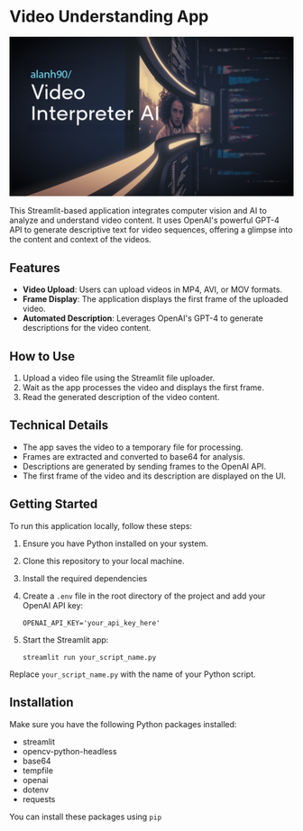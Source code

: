 # Video Understanding App

![FractalNet Logo](videointerpreter_ai.png)

This Streamlit-based application integrates computer vision and AI to analyze and understand video content. It uses OpenAI's powerful GPT-4 API to generate descriptive text for video sequences, offering a glimpse into the content and context of the videos.

## Features

- **Video Upload**: Users can upload videos in MP4, AVI, or MOV formats.
- **Frame Display**: The application displays the first frame of the uploaded video.
- **Automated Description**: Leverages OpenAI's GPT-4 to generate descriptions for the video content.

## How to Use

1. Upload a video file using the Streamlit file uploader.
2. Wait as the app processes the video and displays the first frame.
3. Read the generated description of the video content.

## Technical Details

- The app saves the video to a temporary file for processing.
- Frames are extracted and converted to base64 for analysis.
- Descriptions are generated by sending frames to the OpenAI API.
- The first frame of the video and its description are displayed on the UI.

## Getting Started

To run this application locally, follow these steps:

1. Ensure you have Python installed on your system.
2. Clone this repository to your local machine.
3. Install the required dependencies
4. Create a `.env` file in the root directory of the project and add your OpenAI API key:

    ```plaintext
    OPENAI_API_KEY='your_api_key_here'
    ```

5. Start the Streamlit app:

    ```shell
    streamlit run your_script_name.py
    ```

Replace `your_script_name.py` with the name of your Python script.

## Installation

Make sure you have the following Python packages installed:

- streamlit
- opencv-python-headless
- base64
- tempfile
- openai
- dotenv
- requests

You can install these packages using `pip`
